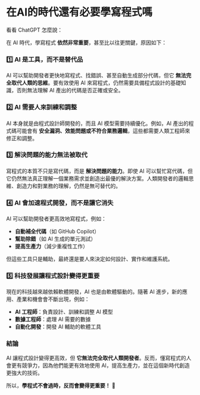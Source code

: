 # 在AI的時代還有必要學寫程式嗎

看看 ChatGPT 怎麼說：

在 AI 時代，學寫程式 **依然非常重要**，甚至比以往更關鍵，原因如下：  

### 1️⃣ **AI 是工具，而不是替代品**  
AI 可以幫助開發者更快地寫程式、找錯誤、甚至自動生成部分代碼，但它 **無法完全取代人類的思維**。要有效使用 AI 來寫程式，仍然需要具備程式設計的基礎知識，否則無法理解 AI 產出的代碼是否正確或安全。

### 2️⃣ **AI 需要人來訓練和調整**  
AI 本身就是由程式設計師開發的，而且 AI 模型需要持續優化。例如，AI 產出的程式碼可能會有 **安全漏洞、效能問題或不符合業務邏輯**，這些都需要人類工程師來修正和調整。 

### 3️⃣ **解決問題的能力無法被取代**  
寫程式的本質不只是寫代碼，而是 **解決問題的能力**。即使 AI 可以幫忙寫代碼，但它仍然無法真正理解一個業務需求並創造出最優的解決方案。人類開發者的邏輯思維、創造力和對業務的理解，仍然是無可替代的。 

### 4️⃣ **AI 會加速程式開發，而不是讓它消失**  
AI 可以幫助開發者更高效地寫程式，例如：
- **自動補全代碼**（如 GitHub Copilot） 
- **幫助除錯**（如 AI 生成的單元測試）  
- **提高生產力**（減少重複性工作）

但這些工具只是輔助，最終還是要人來決定如何設計、實作和維護系統。

### 5️⃣ **科技發展讓程式設計變得更重要**  
現在的科技越來越依賴軟體開發，AI 也是由軟體驅動的。隨著 AI 進步，新的應用、產業和機會會不斷出現，例如：
- **AI 工程師**：負責設計、訓練和調整 AI 模型  
- **數據工程師**：處理 AI 需要的數據  
- **自動化開發**：開發 AI 輔助的軟體工具

### **結論**  
AI 讓程式設計變得更高效，但 **它無法完全取代人類開發者**。反而，懂寫程式的人會更有競爭力，因為他們能更有效地使用 AI，提高生產力，並在這個新時代創造更強大的技術。

所以，**學程式不會過時，反而會變得更重要！** 🚀
